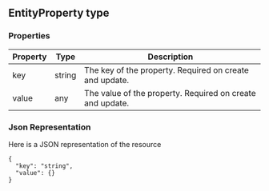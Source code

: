 ## EntityProperty type

### Properties
| Property | Type   | Description                                               |
|----------|--------|-----------------------------------------------------------|
| key      | string | The key of the property. Required on create and update.   |
| value    | any    | The value of the property. Required on create and update. |

### Json Representation
Here is a JSON representation of the resource

```http 
{
  "key": "string",
  "value": {}
}
```